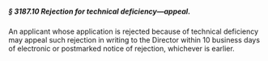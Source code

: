 ##### § 3187.10 Rejection for technical deficiency—appeal. #####

An applicant whose application is rejected because of technical deficiency may appeal such rejection in writing to the Director within 10 business days of electronic or postmarked notice of rejection, whichever is earlier.